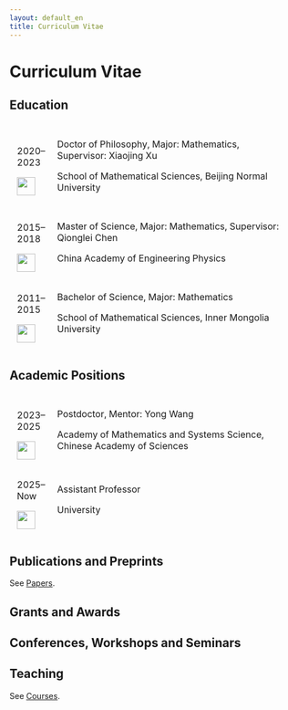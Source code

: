 ```yaml
---
layout: default_en
title: Curriculum Vitae 
---
```


<h1>Curriculum Vitae </h1>

<h2>Education</h2>

<table style="border-collapse:separate; border-spacing:5px 10px;">
<tbody>
<tr>
<td style="width: 10%;">
	<p>2020&ndash;2023</p>
	<img src="https://xiang-bai.github.io/apple-icon.png" alt="" width="32" />
</td>
<td style="width: 90%;">
<!-- <p>2020&ndash;2023, Doctor of Philosophy</p> -->
<p>Doctor of Philosophy, Major: Mathematics, Supervisor: Xiaojing Xu</p>
<p>School of Mathematical Sciences, Beijing Normal University</p>
</td>
</tr>
<tr>
<td style="width: 10%;">
	<p>2015&ndash;2018</p>
	<img src="https://xiang-bai.github.io/apple-icon.png" alt="" width="32" />
</td>
<td style="width: 90%;">
<!-- <p>2015&ndash;2018, Master of Science</p> -->
<p>Master of Science, Major: Mathematics, Supervisor: Qionglei Chen</p>
<p>China Academy of Engineering Physics</p>
</td>
</tr>
<tr>
<td style="width: 10%;">
	<p>2011&ndash;2015</p>
	<img src="https://xiang-bai.github.io/apple-icon.png" alt="" width="32" />
</td>
<td style="width: 90%;">
<!-- <p>2011&ndash;2015, Bachelor of Science</p> -->
<p>Bachelor of Science, Major: Mathematics</p>
<p>School of Mathematical Sciences, Inner Mongolia University</p>
</td>
</tr>
</tbody>
</table>

<h2>Academic Positions</h2>

<table style="border-collapse:separate; border-spacing:5px 10px; border-style: hidden;" border="0">
<tbody>
<tr>
<td style="width: 10%;">
	<p>2023&ndash;2025</p>
	<img src="https://xiang-bai.github.io/apple-icon.png" alt="" width="32" />
</td>
<td style="width: 90%; height: 100px;">
<p>Postdoctor, Mentor: Yong Wang</p>
<p>Academy of Mathematics and Systems Science, Chinese Academy of Sciences</p>
</td>
</tr>
<tr>
<td style="width: 10%;">
	<p>2025&ndash;Now</p>
	<img src="https://xiang-bai.github.io/apple-icon.png" alt="" width="32" />
</td>
<td style="width: 90%; height: 100px;">
<p>Assistant Professor</p>
<p>University</p>
</td>
</tr>
</tbody>
</table>

<h2>Publications and Preprints</h2>

See <a href="https://xiang-bai.github.io/papers">Papers</a>.

<h2>Grants and Awards</h2>

<h2>Conferences, Workshops and Seminars</h2>

<h2>Teaching</h2>
See <a href="https://xiang-bai.github.io/course">Courses</a>.
